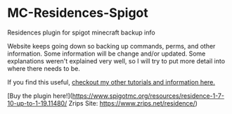 # MC-Residences-Spigot
Residences plugin for spigot minecraft backup info

Website keeps going down so backing up commands, perms, and other information.
Some information will be change and/or updated. Some explanations weren't explained very well, so I will try to put more detail into where there needs to be.

If you find this useful, [checkout my other tutorials and information here.](https://www.sickgaming.net/forum-103.html)

[Buy the plugin here!](https://www.spigotmc.org/resources/residence-1-7-10-up-to-1-19.11480/
Zrips Site: https://www.zrips.net/residence/)
